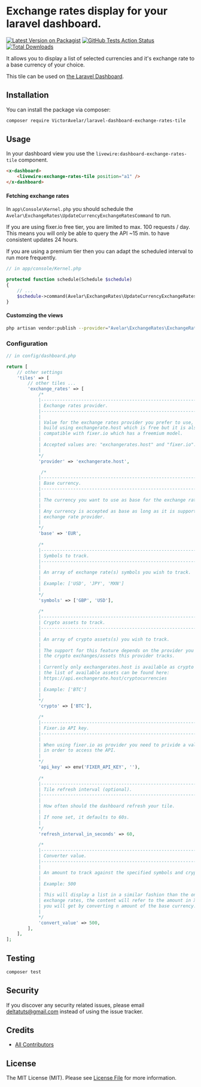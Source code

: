 # Exchange rates display for your laravel dashboard.

[![Latest Version on Packagist](https://img.shields.io/packagist/v/VictorAvelar/laravel-dashboard-exchange-rates-tile.svg?style=flat-square)](https://packagist.org/packages/VictorAvelar/laravel-dashboard-exchange-rates-tile)
[![GitHub Tests Action Status](https://img.shields.io/github/workflow/status/VictorAvelar/laravel-dashboard-exchange-rates-tile/run-tests?label=tests)](https://github.com/VictorAvelar/laravel-dashboard-exchange-rates-tile/actions?query=workflow%3Arun-tests+branch%3Amaster)
[![Total Downloads](https://img.shields.io/packagist/dt/VictorAvelar/laravel-dashboard-exchange-rates-tile.svg?style=flat-square)](https://packagist.org/packages/VictorAvelar/laravel-dashboard-exchange-rates-tile)

It allows you to display a list of selected currencies and it's exchange rate to a base currency of your choice.

This tile can be used on [the Laravel Dashboard](https://docs.spatie.be/laravel-dashboard).

## Installation

You can install the package via composer:

```bash
composer require VictorAvelar/laravel-dashboard-exchange-rates-tile
```

## Usage

In your dashboard view you use the `livewire:dashboard-exchange-rates-tile` component.

```html
<x-dashboard>
    <livewire:exchange-rates-tile position="a1" />
</x-dashboard>
```

#### Fetching exchange rates

In `app\Console\Kernel.php` you should schedule the `Avelar\ExchangeRates\UpdateCurrencyExchangeRatesCommand` to run. 

If you are using fixer.io free tier, you are limited to max. 100 requests / day. This means you will only be able to query the API
~15 min. to have consistent updates 24 hours.

If you are using a premium tier then you can adapt the scheduled interval to run more frequently.

```php
// in app/console/Kernel.php

protected function schedule(Schedule $schedule)
{
    // ...
    $schedule->command(Avelar\ExchangeRates\UpdateCurrencyExchangeRatesCommand::class)->everyFifteenMinutes();
}

```

#### Customzing the views

```bash
php artisan vendor:publish --provider="Avelar\ExchangeRates\ExchangeRatesTileServiceProvider" --tag="dashboard-exchange-rates-views"
```

### Configuration

```php
// in config/dashboard.php

return [
    // other settings
    'tiles' => [
        // other tiles ...
        'exchange_rates' => [
            /*
            |--------------------------------------------------------------------------
            | Exchange rates provider.
            |--------------------------------------------------------------------------
            |
            | Value for the exchange rates provider you prefer to use, the tile was
            | build using exchangerate.host which is free but it is also fully 
            | compatible with fixer.io which has a freemium model.
            |
            | Accepted values are: "exchangerates.host" and "fixer.io".
            |
            */
            'provider' => 'exchangerate.host',

             /*
            |--------------------------------------------------------------------------
            | Base currency.
            |--------------------------------------------------------------------------
            |
            | The currency you want to use as base for the exchange rates display.
            |
            | Any currency is accepted as base as long as it is supported by your
            | exchange rate provider.
            |
            */
            'base' => 'EUR',
            
            /*
            |--------------------------------------------------------------------------
            | Symbols to track.
            |--------------------------------------------------------------------------
            |
            | An array of exchange rate(s) symbols you wish to track.
            |
            | Example: ['USD', 'JPY', 'MXN']
            |
            */
            'symbols' => ['GBP', 'USD'],
            
            /*
            |--------------------------------------------------------------------------
            | Crypto assets to track.
            |--------------------------------------------------------------------------
            |
            | An array of crypto assets(s) you wish to track.
            |
            | The support for this feature depends on the provider you are using and
            | the crypto exchanges/assets this provider tracks.
            |
            | Currently only exchangerates.host is available as crypto provider and 
            | the list of available assets can be found here:
            | https://api.exchangerate.host/cryptocurrencies
            |
            | Example: ['BTC']
            |
            */
            'crypto' => ['BTC'],

            /*
            |--------------------------------------------------------------------------
            | Fixer.io API key.
            |--------------------------------------------------------------------------
            |
            | When using fixer.io as provider you need to privide a valid API key
            | in order to access the API.
            |
            */
            'api_key' => env('FIXER_API_KEY', ''),
            
            /*
            |--------------------------------------------------------------------------
            | Tile refresh interval (optional).
            |--------------------------------------------------------------------------
            |
            | How often should the dashboard refresh your tile.
            |
            | If none set, it defaults to 60s.
            |
            */
            'refresh_interval_in_seconds' => 60,

            /*
            |--------------------------------------------------------------------------
            | Converter value.
            |--------------------------------------------------------------------------
            |
            | An amount to track against the specified symbols and crypto assets.
            |
            | Example: 500
            | 
            | This will display a list in a similar fashion than the one tracking the 
            | exchange rates, the content will refer to the amount in X currency
            | you will get by converting n amount of the base currency.
            |
            */
            'convert_value' => 500,
        ],
    ],
];
```

## Testing

``` bash
composer test
```
## Security

If you discover any security related issues, please email deltatuts@gmail.com instead of using the issue tracker.

## Credits

- [All Contributors](../../contributors)

## License

The MIT License (MIT). Please see [License File](LICENSE.md) for more information.
